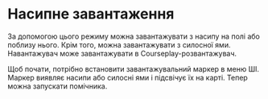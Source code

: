 # Насипне завантаження


За допомогою цього режиму можна завантажувати з насипу на полі або поблизу нього.
Крім того, можна завантажувати з силосної ями.
Навантажувач може завантажувати в Courseplay-розвантажувач.



Щоб почати, потрібно встановити завантажувальний маркер в меню ШІ.
Маркер виявляє насипи або силосні ями і підсвічує їх на карті.
Тепер можна запускати помічника.


